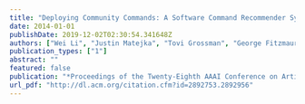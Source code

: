 ```yaml
---
title: "Deploying Community Commands: A Software Command Recommender System Case Study"
date: 2014-01-01
publishDate: 2019-12-02T02:30:54.341648Z
authors: ["Wei Li", "Justin Matejka", "Tovi Grossman", "George Fitzmaurice"]
publication_types: ["1"]
abstract: ""
featured: false
publication: "*Proceedings of the Twenty-Eighth AAAI Conference on Artificial Intelligence*"
url_pdf: "http://dl.acm.org/citation.cfm?id=2892753.2892956"
---
```


